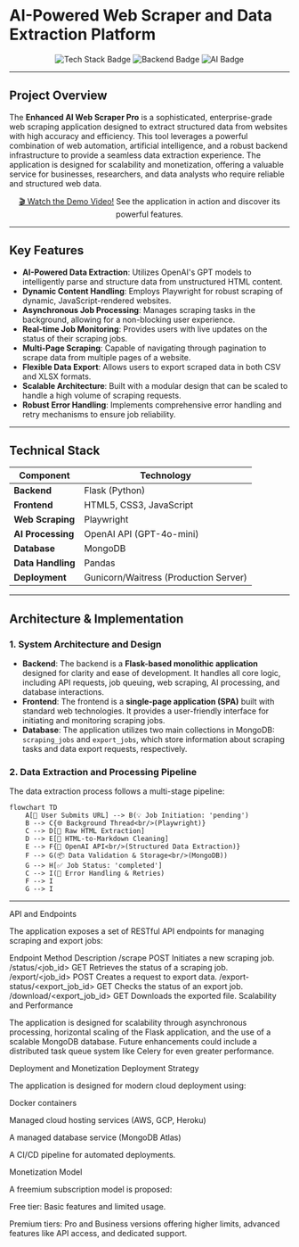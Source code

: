 # AI-Powered Web Scraper and Data Extraction Platform

<p align="center">
  <img src="https://img.shields.io/badge/Stack-AI%20%7C%20Web%20Scraping%20%7C%20Data%20Extraction-007bff?style=for-the-badge&logo=github&logoColor=white" alt="Tech Stack Badge" />
  <img src="https://img.shields.io/badge/Backend-Python%20%7C%20Flask-3776AB?style=for-the-badge&logo=python&logoColor=white" alt="Backend Badge" />
  <img src="https://img.shields.io/badge/AI-OpenAI%20%7C%20GPT--4o--mini-000000?style=for-the-badge&logo=openai&logoColor=white" alt="AI Badge" />
</p>

---

## Project Overview

The **Enhanced AI Web Scraper Pro** is a sophisticated, enterprise-grade web scraping application designed to extract structured data from websites with high accuracy and efficiency. This tool leverages a powerful combination of web automation, artificial intelligence, and a robust backend infrastructure to provide a seamless data extraction experience. The application is designed for scalability and monetization, offering a valuable service for businesses, researchers, and data analysts who require reliable and structured web data.

<div align="center">
  <p><a href="#">🎬 Watch the Demo Video!</a> See the application in action and discover its powerful features.</p>
</div>

---

## Key Features

- **AI-Powered Data Extraction**: Utilizes OpenAI's GPT models to intelligently parse and structure data from unstructured HTML content.
- **Dynamic Content Handling**: Employs Playwright for robust scraping of dynamic, JavaScript-rendered websites.
- **Asynchronous Job Processing**: Manages scraping tasks in the background, allowing for a non-blocking user experience.
- **Real-time Job Monitoring**: Provides users with live updates on the status of their scraping jobs.
- **Multi-Page Scraping**: Capable of navigating through pagination to scrape data from multiple pages of a website.
- **Flexible Data Export**: Allows users to export scraped data in both CSV and XLSX formats.
- **Scalable Architecture**: Built with a modular design that can be scaled to handle a high volume of scraping requests.
- **Robust Error Handling**: Implements comprehensive error handling and retry mechanisms to ensure job reliability.

---

## Technical Stack

| Component        | Technology                              |
|------------------|-----------------------------------------|
| **Backend**      | Flask (Python)                          |
| **Frontend**     | HTML5, CSS3, JavaScript                 |
| **Web Scraping** | Playwright                               |
| **AI Processing**| OpenAI API (GPT-4o-mini)                |
| **Database**     | MongoDB                                 |
| **Data Handling**| Pandas                                  |
| **Deployment**   | Gunicorn/Waitress (Production Server)   |

---

## Architecture & Implementation

### 1. System Architecture and Design

- **Backend**: The backend is a **Flask-based monolithic application** designed for clarity and ease of development. It handles all core logic, including API requests, job queuing, web scraping, AI processing, and database interactions.
- **Frontend**: The frontend is a **single-page application (SPA)** built with standard web technologies. It provides a user-friendly interface for initiating and monitoring scraping jobs.
- **Database**: The application utilizes two main collections in MongoDB: `scraping_jobs` and `export_jobs`, which store information about scraping tasks and data export requests, respectively.

### 2. Data Extraction and Processing Pipeline

The data extraction process follows a multi-stage pipeline:

```mermaid
flowchart TD
    A[👤 User Submits URL] --> B(💡 Job Initiation: 'pending')
    B --> C{🌐 Background Thread<br/>(Playwright)}
    C --> D[📝 Raw HTML Extraction]
    D --> E[🧹 HTML-to-Markdown Cleaning]
    E --> F{🧠 OpenAI API<br/>(Structured Data Extraction)}
    F --> G(📦 Data Validation & Storage<br/>(MongoDB))
    G --> H[✅ Job Status: 'completed']
    C --> I(🚧 Error Handling & Retries)
    F --> I
    G --> I
```
---

API and Endpoints

The application exposes a set of RESTful API endpoints for managing scraping and export jobs:

Endpoint	Method	Description
/scrape	POST	Initiates a new scraping job.
/status/<job_id>	GET	Retrieves the status of a scraping job.
/export/<job_id>	POST	Creates a request to export data.
/export-status/<export_job_id>	GET	Checks the status of an export job.
/download/<export_job_id>	GET	Downloads the exported file.
Scalability and Performance

The application is designed for scalability through asynchronous processing, horizontal scaling of the Flask application, and the use of a scalable MongoDB database. Future enhancements could include a distributed task queue system like Celery for even greater performance.

Deployment and Monetization
Deployment Strategy

The application is designed for modern cloud deployment using:

Docker containers

Managed cloud hosting services (AWS, GCP, Heroku)

A managed database service (MongoDB Atlas)

A CI/CD pipeline for automated deployments.

Monetization Model

A freemium subscription model is proposed:

Free tier: Basic features and limited usage.

Premium tiers: Pro and Business versions offering higher limits, advanced features like API access, and dedicated support.
